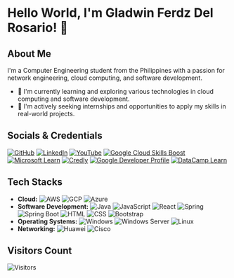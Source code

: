 # Hello World, I'm Gladwin Ferdz Del Rosario! 👋

## About Me

I'm a Computer Engineering student from the Philippines with a passion for network engineering, cloud computing, and software development.

- 🌱 I'm currently learning and exploring various technologies in cloud computing and software development.
- 💼 I'm actively seeking internships and opportunities to apply my skills in real-world projects.

## Socials & Credentials

[![GitHub](https://img.shields.io/badge/-GitHub-black?style=for-the-badge&logo=github)](https://github.com/gfdelrosario12)
[![LinkedIn](https://img.shields.io/badge/-LinkedIn-blue?style=for-the-badge&logo=linkedin)](https://www.linkedin.com/in/gladwindr/)
[![YouTube](https://img.shields.io/badge/-YouTube-red?style=for-the-badge&logo=youtube)](https://youtube.com/@gladwindelrosario4255?si=wJhsK0L7ztccEaVH)
[![Google Cloud Skills Boost](https://img.shields.io/badge/-Google%20Cloud%20Skills%20Boost-yellow?style=for-the-badge&logo=google-cloud)](https://www.cloudskillsboost.google/public_profiles/1efc5a8d-20be-4d6c-97b5-78dc7bf36fb1)
[![Microsoft Learn](https://img.shields.io/badge/-Microsoft%20Learn-blue?style=for-the-badge&logo=microsoft)](https://learn.microsoft.com/en-us/users/gladwindelrosario-3313/)
[![Credly](https://img.shields.io/badge/-Credly-blue?style=for-the-badge&logo=credly)](https://www.credly.com/users/gladwin-ferdz-del-rosario)
[![Google Developer Profile](https://img.shields.io/badge/-Google%20Developer%20Profile-green?style=for-the-badge&logo=google)](https://g.dev/GladwinDelRosario)
[![DataCamp Learn](https://img.shields.io/badge/-DataCamp-blue?style=for-the-badge&logo=datacamp)](https://www.datacamp.com/portfolio/gladelrosario12)

## Tech Stacks

- **Cloud:** ![AWS](https://img.shields.io/badge/AWS-232F3E?style=for-the-badge&logo=amazon-aws&logoColor=white) ![GCP](https://img.shields.io/badge/GCP-4285F4?style=for-the-badge&logo=google-cloud&logoColor=white) ![Azure](https://img.shields.io/badge/Azure-0078D4?style=for-the-badge&logo=microsoft-azure&logoColor=white)
- **Software Development:** ![Java](https://img.shields.io/badge/Java-007396?style=for-the-badge&logo=java&logoColor=white) ![JavaScript](https://img.shields.io/badge/JavaScript-F7DF1E?style=for-the-badge&logo=javascript&logoColor=white) ![React](https://img.shields.io/badge/React-61DAFB?style=for-the-badge&logo=react&logoColor=white) ![Spring](https://img.shields.io/badge/Spring-6DB33F?style=for-the-badge&logo=spring&logoColor=white) ![Spring Boot](https://img.shields.io/badge/Spring%20Boot-6DB33F?style=for-the-badge&logo=spring-boot&logoColor=white) ![HTML](https://img.shields.io/badge/HTML5-E34F26?style=for-the-badge&logo=html5&logoColor=white) ![CSS](https://img.shields.io/badge/CSS-1572B6?style=for-the-badge&logo=css3&logoColor=white) ![Bootstrap](https://img.shields.io/badge/Bootstrap-563D7C?style=for-the-badge&logo=bootstrap&logoColor=white)
- **Operating Systems:** ![Windows](https://img.shields.io/badge/Windows-0078D6?style=for-the-badge&logo=windows&logoColor=white) ![Windows Server](https://img.shields.io/badge/Windows%20Server-0078D6?style=for-the-badge&logo=windows&logoColor=white) ![Linux](https://img.shields.io/badge/Linux-FCC624?style=for-the-badge&logo=linux&logoColor=white)
- **Networking:** ![Huawei](https://img.shields.io/badge/Huawei-FF0000?style=for-the-badge&logo=huawei&logoColor=white) ![Cisco](https://img.shields.io/badge/Cisco-1BA0D7?style=for-the-badge&logo=cisco&logoColor=white)

## Visitors Count

![Visitors](https://visitor-badge.laobi.icu/badge?page_id=gfdelrosario12.gfdelrosario12)
